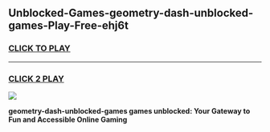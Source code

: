 
## Unblocked-Games-geometry-dash-unblocked-games-Play-Free-ehj6t
<h3>
<a href="https://premium76.site?title=geometry-dash-unblocked-games&ref=20M">CLICK TO PLAY</a></h3>
<hr>

<h3>
<a href="https://premium76.site?title=geometry-dash-unblocked-games&ref=20M">CLICK 2 PLAY</a>
  
</h3>

<a href="https://premium76.site?title=geometry-dash-unblocked-games&ref=19M"><img src="https://clearcache.store/games.png"></a>


**geometry-dash-unblocked-games games unblocked: Your Gateway to Fun and Accessible Online Gaming**
